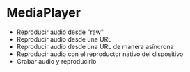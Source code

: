 # MediaPlayer 

* Reproducir audio desde "raw"
* Reproducir audio desde una URL
* Reproducir audio desde una URL de manera asíncrona
* Reproducir audio con el reproductor nativo del dispositivo
* Grabar audio y reproducirlo